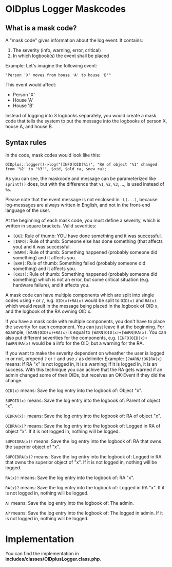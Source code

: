 
OIDplus Logger Maskcodes
========================

What is a mask code?
--------------------

A "mask code" gives information about the log event.
It contains:
1. The severity (info, warning, error, critical)
2. In which logbook(s) the event shall be placed

Example:
Let's imagine the following event:

    "Person 'X' moves from house 'A' to house 'B'"

This event would affect:
- Person 'X'
- House 'A'
- House 'B'

Instead of logging into 3 logbooks separately, you would create a mask code that tells the system to put the message
into the logbooks of person X, house A, and house B.

Syntax rules
------------

In the code, mask codes would look like this:

	OIDplus::logger()->log("[INFO]OID(%1)", "RA of object '%1' changed from '%2' to '%3'", $oid, $old_ra, $new_ra);

As you can see, the maskcode and message can be parameterized like `sprintf()` does,
but with the difference that `%1`, `%2`, `%3`, ..., is used instead of `%s`.

Please note that the event message is not enclosed in `_L(...)`, because log-messages are always written in English,
and not in the front-end language of the user.

At the beginning of each mask code, you must define a severity, which is written in square brackets.
Valid severities:
- `[OK]`: Rule of thumb: YOU have done something and it was successful.
- `[INFO]`: Rule of thumb: Someone else has done something (that affects you) and it was successful.
- `[WARN]`: Rule of thumb: Something happened (probably someone did something) and it affects you.
- `[ERR]`: Rule of thumb: Something failed (probably someone did something) and it affects you.
- `[CRIT]`: Rule of thumb: Something happened (probably someone did something) which is not an error, but some critical situation (e.g. hardware failure), and it affects you.

A mask code can have multiple components which are split into single codes using `+` or `/`, e.g. `OID(x)+RA(x)` would
be split to `OID(x)` and `RA(x)` which would result in the message being placed in the logbook of OID x,
and the logbook of the RA owning OID x.

If you have a mask code with multiple components,  you don't have to place the severity for each component.
You can just leave it at the beginning. For example, `[WARN]OID(x)+RA(x)` is equal to `[WARN]OID(x)+[WARN]RA(x)`.
You can also put different severities for the components, e.g. `[INFO]OID(x)+[WARN]RA(x)` would be a info for the OID,
but a warning for the RA.

If you want to make the severity dependent on wheather the user is logged in or not,
prepend `?` or `!` and use `/` as delimiter
Example: `[?WARN/!OK]RA(x)` means: If RA "x" is not logged in, it is a warning; if it is logged in, it is an success.
With this technique you can achive that the RA gets warned if an admin changed some of their OIDs,
but receives an OK-Event if they did the change.

`OID(x)` means: Save the log entry into the logbook of: Object "x".

`SUPOID(x)` means: Save the log entry into the logbook of: Parent of object "x".

`OIDRA(x)!` means: Save the log entry into the logbook of: RA of object "x".

`OIDRA(x)?` means: Save the log entry into the logbook of: Logged in RA of object "x". If it is not logged in, nothing will be logged.

`SUPOIDRA(x)!` means: Save the log entry into the logbook of: RA that owns the superior object of "x".

`SUPOIDRA(x)?` means: Save the log entry into the logbook of: Logged in RA that owns the superior object of "x". If it is not logged in, nothing will be logged.

`RA(x)!` means: Save the log entry into the logbook of: RA "x".

`RA(x)?` means: Save the log entry into the logbook of: Logged in RA "x". If it is not logged in, nothing will be logged.

`A!` means: Save the log entry into the logbook of: The admin.

`A?` means: Save the log entry into the logbook of: The logged in admin. If it is not logged in, nothing will be logged.

Implementation
==============

You can find the implementation in **includes/classes/OIDplusLogger.class.php**.
